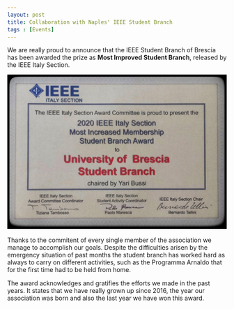 ```yaml
---
layout: post
title: Collaboration with Naples' IEEE Student Branch
tags : [Events]
---
```


We are really proud to announce that the IEEE Student Branch of Brescia has been awarded the prize as **Most Improved Student Branch**, released by the IEEE Italy Section.

![Image](/images/header_prize.jpg)

Thanks to the commitent of every single member of the association we manage to accomplish our goals.
Despite the difficulties arisen by the emergency situation of past months the student branch has worked hard as always to carry on different activities, such as the Programma Arnaldo that for the first time had to be held from home.

The award acknowledges and gratifies the efforts we made in the past years. It states that we have really grown up since 2016, the year our association was born and also the last year we have won this award.
